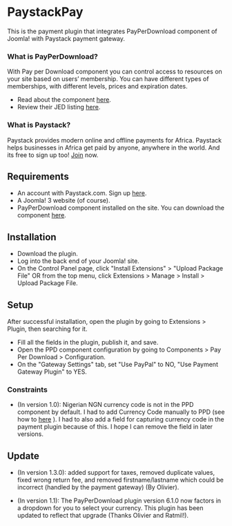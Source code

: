 # PaystackPay
This is the payment plugin that integrates PayPerDownload component of Joomla! with Paystack payment gateway.
### What is PayPerDownload?
With Pay per Download component you can control access to resources on your site based on users’ membership. You can have different types of memberships, with different levels, prices and expiration dates.
- Read about the component [here](http://www.ratmilwebsolutions.com/category/11-pay-per-download.html).
- Review their JED listing [here](http://extensions.joomla.org/extensions/e-commerce/paid-downloads/18146).
### What is Paystack?
Paystack provides modern online and offline payments for Africa. Paystack helps businesses in Africa get paid by anyone, anywhere in the world. And its free to sign up too! [Join](https://dashboard.paystack.com/#/signup) now.
## Requirements
 - An account with Paystack.com. Sign up [here](https://dashboard.paystack.com/#/signup).
- A Joomla! 3 website (of course).
- PayPerDownload component installed on the site. You can download the component [here](http://www.ratmilwebsolutions.com/category/11-pay-per-download.html).

## Installation
- Download the plugin.
- Log into the back end of your Joomla! site.
- On the Control Panel page, click "Install Extensions" > "Upload Package File" OR from the top menu, click Extensions > Manage > Install > Upload Package File.

## Setup
After successful installation, open the plugin by going to Extensions > Plugin, then searching for it.
- Fill all the fields in the plugin, publish it, and save.
- Open the PPD component configuration by going to Components > Pay Per Download > Configuration.
- On the "Gateway Settings" tab, set "Use PayPal" to NO, "Use Payment Gateway Plugin" to YES.

### Constraints
- (In version 1.0): Nigerian NGN currency code is not in the PPD component by default. I had to add Currency Code manually to PPD (see how to [here](http://www.ratmilwebsolutions.com/forum/4-payperdownload-support/2545-how-to-add-new-currency.html) ). I had to also add a field for capturing currency code in the payment plugin because of this. I hope I can remove the field in later versions.

## Update
- (In version 1.3.0): added support for taxes, removed duplicate values, fixed wrong return fee, and removed firstname/lastname which could be incorrect (handled by the payment gateway) (By Olivier).

- (In version 1.1): The PayPerDownload plugin version 6.1.0 now factors in a dropdown for you to select your currency. This plugin has been updated to reflect that upgrade (Thanks Olivier and Ratmil!).
